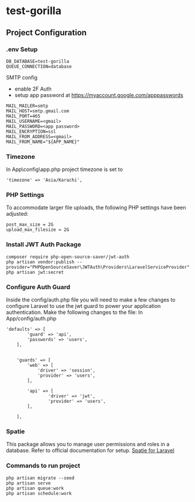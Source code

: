 # test-gorilla
## Project Configuration

### .env Setup
```
DB_DATABASE=test-gorilla
QUEUE_CONNECTION=database
```
SMTP config
- enable 2F Auth
- setup app password at https://myaccount.google.com/apppasswords
```
MAIL_MAILER=smtp
MAIL_HOST=smtp.gmail.com
MAIL_PORT=465
MAIL_USERNAME=<gmail>
MAIL_PASSWORD=<app password>
MAIL_ENCRYPTION=ssl
MAIL_FROM_ADDRESS=<gmail>
MAIL_FROM_NAME="${APP_NAME}"
```
### Timezone
In App\config\app.php project timezone is set to 
```
'timezone' => 'Asia/Karachi',
```
### PHP Settings
To accommodate larger file uploads, the following PHP settings have been adjusted:
```
post_max_size = 2G
upload_max_filesize = 2G
```
###  Install JWT Auth Package 
```
composer require php-open-source-saver/jwt-auth
php artisan vendor:publish --provider="PHPOpenSourceSaver\JWTAuth\Providers\LaravelServiceProvider"
php artisan jwt:secret
```
### Configure Auth Guard
Inside the config/auth.php file you will need to make a few changes to configure Laravel to use the jwt guard to power your application authentication.
Make the following changes to the file:
In App/config/auth.php
```
'defaults' => [
        'guard' => 'api',
        'passwords' => 'users',
    ],


    'guards' => [
        'web' => [
            'driver' => 'session',
            'provider' => 'users',
        ],

        'api' => [
                'driver' => 'jwt',
                'provider' => 'users',
        ],

    ],

```
### Spatie
This package allows you to manage user permissions and roles in a database.
Refer to official documentation for setup.
<a href="https://spatie.be/docs/laravel-permission/v6/installation-laravel">Spatie for Laravel</a>

### Commands to run project
```
php artisan migrate --seed
php artisan serve
php artisan queue:work
php artisan schedule:work
```

